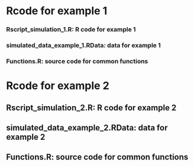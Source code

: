 # Rcode for example 1
### Rscript_simulation_1.R: R code for example 1
### simulated_data_example_1.RData: data for example 1
### Functions.R: source code for common functions

# Rcode for example 2
## Rscript_simulation_2.R: R code for example 2
## simulated_data_example_2.RData: data for example 2
## Functions.R: source code for common functions
